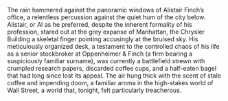 The rain hammered against the panoramic windows of Alistair Finch’s office, a relentless percussion against the quiet hum of the city below.  Alistair, or Al as he preferred, despite the inherent formality of his profession, stared out at the grey expanse of Manhattan, the Chrysler Building a skeletal finger pointing accusingly at the bruised sky.  His meticulously organized desk, a testament to the controlled chaos of his life as a senior stockbroker at Oppenheimer & Finch (a firm bearing a suspiciously familiar surname), was currently a battlefield strewn with crumpled research papers, discarded coffee cups, and a half-eaten bagel that had long since lost its appeal.  The air hung thick with the scent of stale coffee and impending doom, a familiar aroma in the high-stakes world of Wall Street, a world that, tonight, felt particularly treacherous.

